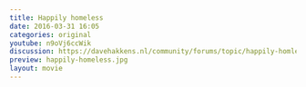 ```yaml
---
title: Happily homeless
date: 2016-03-31 16:05
categories: original
youtube: n9oVj6ccWik
discussion: https://davehakkens.nl/community/forums/topic/happily-homless/
preview: happily-homeless.jpg
layout: movie
---
```

